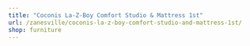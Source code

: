 ```yaml
---
title: "Coconis La-Z-Boy Comfort Studio & Mattress 1st"
url: /zanesville/coconis-la-z-boy-comfort-studio-and-mattress-1st/
shop: furniture
---
```

